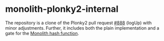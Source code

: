 # monolith-plonky2-internal
The repository is a clone of the Plonky2 pull request [#888](https://github.com/mir-protocol/plonky2/pull/888) (logUp) with minor adjustments. Further, it includes both the plain implementation and a gate for the [Monolith hash function](https://eprint.iacr.org/2023/1025.pdf).